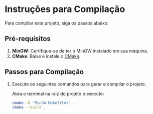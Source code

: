 # Instruções para Compilação

Para compilar este projeto, siga os passos abaixo:

## Pré-requisitos

1. **MinGW**: Certifique-se de ter o MinGW instalado em sua máquina.
2. **CMake**: Baixe e instale o [CMake](https://cmake.org/download/).

## Passos para Compilação

1. Execute os seguintes comandos para gerar e compilar o projeto:

   Abra o terminal na raiz do projeto e execute:

   ```sh
   cmake -G "MinGW Makefiles" .
   cmake --build .
